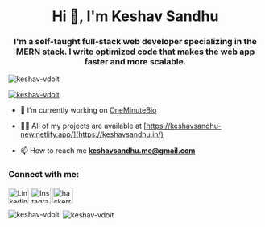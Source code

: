 <h1 align="center">Hi 👋, I'm Keshav Sandhu</h1>
<h3 align="center">I'm a self-taught full-stack web developer specializing in the MERN stack. I write optimized code that makes the web app faster and more scalable.</h3>

<p align="left"> <img src="https://komarev.com/ghpvc/?username=keshav-vdoit&label=Profile%20views&color=0e75b6&style=flat" alt="keshav-vdoit" /> </p>

<p align="left"> <a href="https://github.com/ryo-ma/github-profile-trophy"><img src="https://github-profile-trophy.vercel.app/?username=keshav-vdoit" alt="keshav-vdoit" /></a> </p>

- 🔭 I’m currently working on [OneMinuteBio](https://keshavsandhu.in)

- 👨‍💻 All of my projects are available at [https://keshavsandhu-new.netlify.app/](https://keshavsandhu.in/)

- 📫 How to reach me **keshavsandhu.me@gmail.com**

<h3 align="left">Connect with me:</h3>
<p align="left">
<a href="https://linkedin.com/in/keshavsandhu" target="blank"><img align="center" src="https://raw.githubusercontent.com/rahuldkjain/github-profile-readme-generator/master/src/images/icons/Social/linked-in-alt.svg" alt="Linkedin" height="30" width="40" /></a>
<a href="https://instagram.com/_keshav_sandhu" target="blank"><img align="center" src="https://raw.githubusercontent.com/rahuldkjain/github-profile-readme-generator/master/src/images/icons/Social/instagram.svg" alt="Instagram" height="30" width="40" /></a>
<a href="https://www.hackerrank.com/profile/keshavv" target="blank"><img align="center" src="https://cdn.jsdelivr.net/npm/simple-icons@3.1.0/icons/hackerrank.svg" alt="hackerrank" height="30" width="40" /></a>
</p>

<p><img align="left" src="https://github-readme-stats.vercel.app/api/top-langs?username=keshav-vdoit&show_icons=true&locale=en&layout=compact" alt="keshav-vdoit" /></p>

<p>&nbsp;<img align="center" src="https://github-readme-stats.vercel.app/api?username=keshav-vdoit&show_icons=true&locale=en" alt="keshav-vdoit" /></p>
